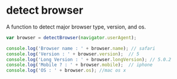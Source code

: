 # detect browser

A function to detect major browser type, version, and os.

```js
var browser = detectBrowser(navigator.userAgent);

console.log('Browser name : ' + browser.name); // safari
console.log('Version : ' + browser.version);  // 5
console.log('Long Version : ' + browser.longVersion); // 5.0.2
console.log('Mobile ? : ' + browser.mobile);  // iphone
console.log('OS : ' + browser.os); //mac os x
```

